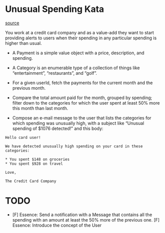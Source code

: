 # Unusual Spending Kata

[source](https://kata-log.rocks/unusual-spending-kata)

You work at a credit card company and as a value-add they want to start providing alerts to users when their spending in any particular spending is higher than usual.

- A Payment is a simple value object with a price, description, and spending.

- A Category is an enumerable type of a collection of things like “entertainment”, “restaurants”, and “golf”.

- For a given userId, fetch the payments for the current month and the previous month.

- Compare the total amount paid for the month, grouped by spending; filter down to the categories for which the user spent at least 50% more this month than last month.

- Compose an e-mail message to the user that lists the categories for which spending was unusually high, with a subject like “Unusual spending of $1076 detected!” and this body:

```
Hello card user!

We have detected unusually high spending on your card in these categories:

* You spent $148 on groceries
* You spent $928 on travel

Love,

The Credit Card Company
```

# TODO

- [F] Essence: Send a notification with a Message that contains all the spending with an amount at least the 50% more of the previous one.
[F] Essence: Introduce the concept of the User

